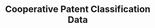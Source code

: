 ---
layout: default
bigquery: https://console.cloud.google.com/bigquery?p=patents-public-data&d=cpc&page=dataset
citation: '“Cooperative Patent Classification” by the EPO and USPTO, for public use. '
contributors: EPO, USPTO
cost: None
description: Cooperative Patent Classification Data contains the scheme and definitions
  of the Cooperative Patent Classification system for classifying patent documents.
  The CPC is the result of a partnership between the EPO and the USPTO in their joint
  effort to develop a common, internationally compatible classification system for
  technical documents, in particular patent publications, which will be used by both
  offices in the patent granting process
documentation: https://www.cooperativepatentclassification.org/cpcSchemeAndDefinitions
last_edit: 04/06/2022, 17:44:11
location: https://www.cooperativepatentclassification.org/index
maintained_by: USPTO, EPO
schema_fields:
- title_part
- status
- sizeCache
- residualReferences
- residual_references
- title_full
- application_references
- glossary
- titlePart
- breakdown_code
- child_groups
- titleFull
- limitingReferences
- applicationReferences
- limiting_references
- informative_references
- synonyms
- level
- informativeReferences
- additional_only
- definition
- children
- notAllocatable
- not_allocatable
- ipcConcordant
- ipc_concordant
- breakdownCode
- dateRevised
- symbol
- parents
- date_revised
- childGroups
shortname: cooperative_patent_classification
tags:
- patents
- science
title: Cooperative Patent Classification Data
uuid: 984374a7-16e9-4b35-9445-458daceb01bf
---